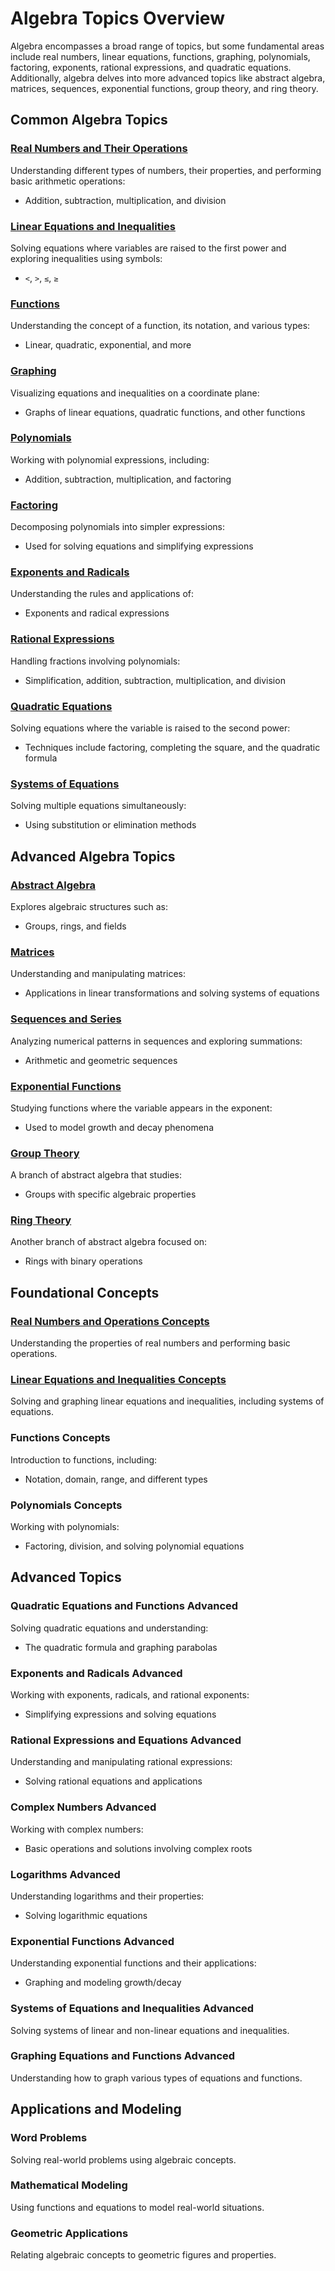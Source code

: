 # Algebra Topics Overview
Algebra encompasses a broad range of topics, but some fundamental areas include real numbers, linear equations, functions, graphing, polynomials, factoring, exponents, rational expressions, and quadratic equations. Additionally, algebra delves into more advanced topics like abstract algebra, matrices, sequences, exponential functions, group theory, and ring theory.

## Common Algebra Topics

### [Real Numbers and Their Operations](./Real_Numbers_and_Their_Operations.ipynb)
Understanding different types of numbers, their properties, and performing basic arithmetic operations:
- Addition, subtraction, multiplication, and division

### [Linear Equations and Inequalities](./Linear_Equations_and_Inequalities.ipynb)
Solving equations where variables are raised to the first power and exploring inequalities using symbols:
- `<`, `>`, `≤`, `≥`

### [Functions](./Functions.ipynb)
Understanding the concept of a function, its notation, and various types:
- Linear, quadratic, exponential, and more

### [Graphing](./Graphing.ipynb)
Visualizing equations and inequalities on a coordinate plane:
- Graphs of linear equations, quadratic functions, and other functions

### [Polynomials](./Polynomials.ipynb)
Working with polynomial expressions, including:
- Addition, subtraction, multiplication, and factoring

### [Factoring](./Factoring.ipynb)
Decomposing polynomials into simpler expressions:
- Used for solving equations and simplifying expressions

### [Exponents and Radicals](./Exponents_and_Radicals.ipynb)
Understanding the rules and applications of:
- Exponents and radical expressions

### [Rational Expressions](./Rational_Expressions.ipynb)
Handling fractions involving polynomials:
- Simplification, addition, subtraction, multiplication, and division

### [Quadratic Equations](./Quadratic_Equations.ipynb)
Solving equations where the variable is raised to the second power:
- Techniques include factoring, completing the square, and the quadratic formula

### [Systems of Equations](./Systems_of_Equations.ipynb)
Solving multiple equations simultaneously:
- Using substitution or elimination methods

## Advanced Algebra Topics

### [Abstract Algebra](./Abstract_Algebra.ipynb)
Explores algebraic structures such as:
- Groups, rings, and fields

### [Matrices](./Matrices.ipynb)
Understanding and manipulating matrices:
- Applications in linear transformations and solving systems of equations

### [Sequences and Series](./Sequences_and_Series.ipynb)
Analyzing numerical patterns in sequences and exploring summations:
- Arithmetic and geometric sequences

### [Exponential Functions](./Exponential_Functions.ipynb)
Studying functions where the variable appears in the exponent:
- Used to model growth and decay phenomena

### [Group Theory](./Group_Theory.ipynb)
A branch of abstract algebra that studies:
- Groups with specific algebraic properties

### [Ring Theory](./Ring_Theory.ipynb)
Another branch of abstract algebra focused on:
- Rings with binary operations

## Foundational Concepts

### [Real Numbers and Operations Concepts](./Real_Numbers_and_Operations.ipynb)
Understanding the properties of real numbers and performing basic operations.

### [Linear Equations and Inequalities Concepts](./Linear_Equations_and_Inequalities.ipynb)
Solving and graphing linear equations and inequalities, including systems of equations.

### Functions Concepts
Introduction to functions, including:
- Notation, domain, range, and different types

### Polynomials Concepts
Working with polynomials:
- Factoring, division, and solving polynomial equations

## Advanced Topics

### Quadratic Equations and Functions Advanced
Solving quadratic equations and understanding:
- The quadratic formula and graphing parabolas

### Exponents and Radicals Advanced
Working with exponents, radicals, and rational exponents:
- Simplifying expressions and solving equations

### Rational Expressions and Equations Advanced
Understanding and manipulating rational expressions:
- Solving rational equations and applications

### Complex Numbers Advanced
Working with complex numbers:
- Basic operations and solutions involving complex roots

### Logarithms Advanced
Understanding logarithms and their properties:
- Solving logarithmic equations

### Exponential Functions Advanced
Understanding exponential functions and their applications:
- Graphing and modeling growth/decay

### Systems of Equations and Inequalities Advanced
Solving systems of linear and non-linear equations and inequalities.

### Graphing Equations and Functions Advanced
Understanding how to graph various types of equations and functions.

## Applications and Modeling

### Word Problems
Solving real-world problems using algebraic concepts.

### Mathematical Modeling
Using functions and equations to model real-world situations.

### Geometric Applications
Relating algebraic concepts to geometric figures and properties.
